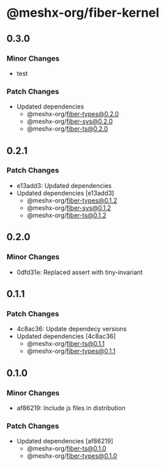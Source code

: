 # @meshx-org/fiber-kernel

## 0.3.0

### Minor Changes

- test

### Patch Changes

- Updated dependencies
  - @meshx-org/fiber-types@0.2.0
  - @meshx-org/fiber-sys@0.2.0
  - @meshx-org/fiber-ts@0.2.0

## 0.2.1

### Patch Changes

- e13add3: Updated dependencies
- Updated dependencies [e13add3]
  - @meshx-org/fiber-types@0.1.2
  - @meshx-org/fiber-sys@0.1.2
  - @meshx-org/fiber-ts@0.1.2

## 0.2.0

### Minor Changes

- 0dfd31e: Replaced assert with tiny-invariant

## 0.1.1

### Patch Changes

- 4c8ac36: Update dependecy versions
- Updated dependencies [4c8ac36]
  - @meshx-org/fiber-ts@0.1.1
  - @meshx-org/fiber-types@0.1.1

## 0.1.0

### Minor Changes

- af86219: Include js files in distribution

### Patch Changes

- Updated dependencies [af86219]
  - @meshx-org/fiber-ts@0.1.0
  - @meshx-org/fiber-types@0.1.0
